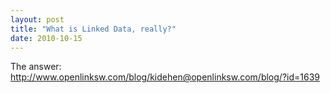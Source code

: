 ```yaml
---
layout: post
title: "What is Linked Data, really?"
date: 2010-10-15
---
```


The answer: <a href="http://www.openlinksw.com/blog/kidehen@openlinksw.com/blog/?id=1639">http://www.openlinksw.com/blog/kidehen@openlinksw.com/blog/?id=1639</a>
